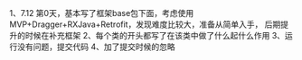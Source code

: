 1、7.12 第0天，基本写了框架base包下面，考虑使用MVP+Dragger+RXJava+Retrofit，发现难度比较大，准备从简单入手，
   后期提升的时候在补充框架
2、每个类的开头都写了在该类中做了什么起什么作用
3、运行没有问题，提交代码
4、加了提交时候的忽略